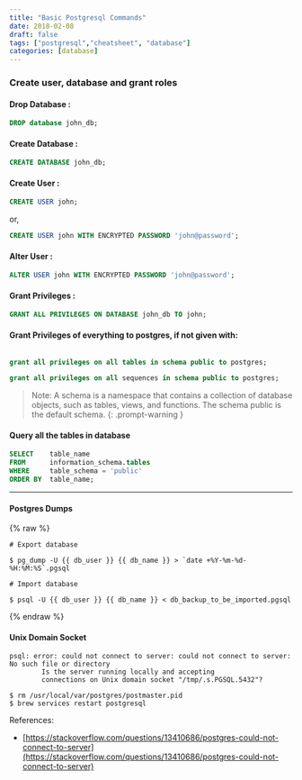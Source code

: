 ```yaml
---
title: "Basic Postgresql Commands"
date: 2018-02-08
draft: false
tags: ["postgresql","cheatsheet", "database"]
categories: [database]
---
```


### Create user, database and grant roles

#### Drop Database :
```sql
DROP database john_db;
```

#### Create Database :
```sql
CREATE DATABASE john_db;
```

#### Create User :
```sql
CREATE USER john;
```

or,

```sql
CREATE USER john WITH ENCRYPTED PASSWORD 'john@password';
```

#### Alter User :
```sql
ALTER USER john WITH ENCRYPTED PASSWORD 'john@password';
```

#### Grant Privileges :
```sql
GRANT ALL PRIVILEGES ON DATABASE john_db TO john;
```

#### Grant Privileges of everything to postgres, if not given with:

```sql

grant all privileges on all tables in schema public to postgres;

grant all privileges on all sequences in schema public to postgres;

```
> Note: A schema is a namespace that contains a collection of database objects, such as tables, views, and functions. The schema public is the default schema.
{: .prompt-warning }

#### Query all the tables in database

```sql
SELECT    table_name
FROM      information_schema.tables
WHERE     table_schema = 'public'
ORDER BY  table_name;
```

---

#### Postgres Dumps

{% raw %}
```shell
# Export database

$ pg_dump -U {{ db_user }} {{ db_name }} > `date +%Y-%m-%d-%H:%M:%S`.pgsql

# Import database

$ psql -U {{ db_user }} {{ db_name }} < db_backup_to_be_imported.pgsql
```
{% endraw %}

#### Unix Domain Socket
```shell
psql: error: could not connect to server: could not connect to server: No such file or directory
        Is the server running locally and accepting
        connections on Unix domain socket "/tmp/.s.PGSQL.5432"?
```

```
$ rm /usr/local/var/postgres/postmaster.pid
$ brew services restart postgresql
```

References:
- [https://stackoverflow.com/questions/13410686/postgres-could-not-connect-to-server](https://stackoverflow.com/questions/13410686/postgres-could-not-connect-to-server)
